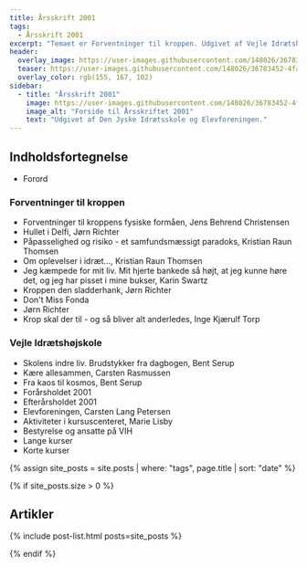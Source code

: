 ```yaml
---
title: Årsskrift 2001
tags:
  - Årsskrift 2001
excerpt: "Temaet er Forventninger til kroppen. Udgivet af Vejle Idrætshøjskole og Elevforeningen."
header:
  overlay_image: https://user-images.githubusercontent.com/148026/36783452-4face604-1c7c-11e8-937e-8adbd43eece3.png
  teaser: https://user-images.githubusercontent.com/148026/36783452-4face604-1c7c-11e8-937e-8adbd43eece3.png
  overlay_color: rgb(155, 167, 102)
sidebar:
  - title: "Årsskrift 2001"
    image: https://user-images.githubusercontent.com/148026/36783452-4face604-1c7c-11e8-937e-8adbd43eece3.png
    image_alt: "Forside til Årsskriftet 2001"
    text: "Udgivet af Den Jyske Idrætsskole og Elevforeningen."
---
```


## Indholdsfortegnelse

- Forord

### Forventninger til kroppen

- Forventninger til kroppens fysiske formåen, Jens Behrend Christensen
- Hullet i Delfi, Jørn Richter
- Påpasselighed og risiko - et samfundsmæssigt paradoks, Kristian Raun Thomsen
- Om oplevelser i idræt..., Kristian Raun Thomsen
- Jeg kæmpede for mit liv. Mit hjerte bankede så højt, at jeg kunne høre det, og jeg har pisset i mine bukser, Karin Swartz
- Kroppen den sladderhank, Jørn Richter
- Don't Miss Fonda
- Jørn Richter
- Krop skal der til - og så bliver alt anderledes, Inge Kjærulf Torp

### Vejle Idrætshøjskole

- Skolens indre liv. Brudstykker fra dagbogen, Bent Serup
- Kære allesammen, Carsten Rasmussen
- Fra kaos til kosmos, Bent Serup
- Forårsholdet 2001
- Efterårsholdet 2001
- Elevforeningen, Carsten Lang Petersen
- Aktiviteter i kursuscenteret, Marie Lisby
- Bestyrelse og ansatte på VIH
- Lange kurser
- Korte kurser

{% assign site_posts = site.posts | where: "tags", page.title | sort: "date" %}

{% if site_posts.size > 0 %}

## Artikler

{% include post-list.html posts=site_posts %}

{% endif %}
